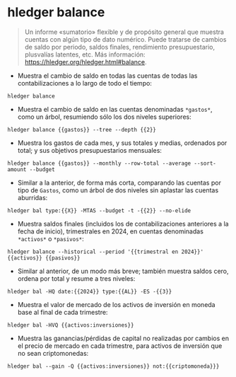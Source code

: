 # hledger balance

> Un informe «sumatorio» flexible y de propósito general que muestra cuentas con algún tipo de dato numérico.
> Puede tratarse de cambios de saldo por periodo, saldos finales, rendimiento presupuestario, plusvalías latentes, etc.
> Más información: <https://hledger.org/hledger.html#balance>.

- Muestra el cambio de saldo en todas las cuentas de todas las contabilizaciones a lo largo de todo el tiempo:

`hledger balance`

- Muestra el cambio de saldo en las cuentas denominadas `*gastos*`, como un árbol, resumiendo sólo los dos niveles superiores:

`hledger balance {{gastos}} --tree --depth {{2}}`

- Muestra los gastos de cada mes, y sus totales y medias, ordenados por total; y sus objetivos presupuestarios mensuales:

`hledger balance {{gastos}} --monthly --row-total --average --sort-amount --budget`

- Similar a la anterior, de forma más corta, comparando las cuentas por tipo de `Gastos`, como un árbol de dos niveles sin aplastar las cuentas aburridas:

`hledger bal type:{{X}} -MTAS --budget -t -{{2}} --no-elide`

- Muestra saldos finales (incluidos los de contabilizaciones anteriores a la fecha de inicio), trimestrales en 2024, en cuentas denominadas `*activos*` o `*pasivos*`:

`hledger balance --historical --period '{{trimestral en 2024}}' {{activos}} {{pasivos}}`

- Similar al anterior, de un modo más breve; también muestra saldos cero, ordena por total y resume a tres niveles:

`hledger bal -HQ date:{{2024}} type:{{AL}} -ES -{{3}}`

- Muestra el valor de mercado de los activos de inversión en moneda base al final de cada trimestre:

`hledger bal -HVQ {{activos:inversiones}}`

- Muestra las ganancias/pérdidas de capital no realizadas por cambios en el precio de mercado en cada trimestre, para activos de inversión que no sean criptomonedas:

`hledger bal --gain -Q {{activos:inversiones}} not:{{criptomoneda}}}`

